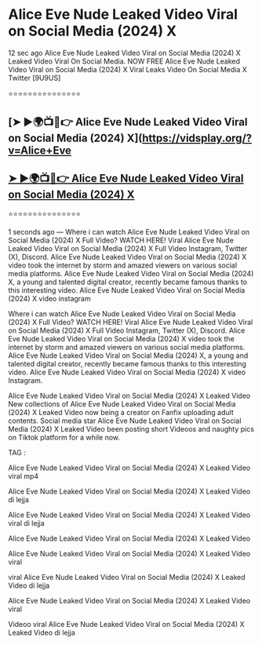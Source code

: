 ﻿# Alice Eve Nude Leaked Video Viral on Social Media (2024) X



12 sec ago Alice Eve Nude Leaked Video Viral on Social Media (2024) X Leaked Video Viral On Social Media. NOW FREE Alice Eve Nude Leaked Video Viral on Social Media (2024) X Viral Leaks Video On Social Media X Twitter [9U9US]

⭐⭐⭐⭐⭐⭐⭐⭐⭐⭐⭐⭐⭐⭐⭐

## [➤ ►🌍📺📱👉 Alice Eve Nude Leaked Video Viral on Social Media (2024) X](https://vidsplay.org/?v=Alice+Eve

## [➤ ►🌍📺📱👉 Alice Eve Nude Leaked Video Viral on Social Media (2024) X](https://vidsplay.org/?v=Alice+Eve)


⭐⭐⭐⭐⭐⭐⭐⭐⭐⭐⭐⭐⭐⭐⭐



1 seconds ago — Where i can watch Alice Eve Nude Leaked Video Viral on Social Media (2024) X Full Video? WATCH HERE! Viral Alice Eve Nude Leaked Video Viral on Social Media (2024) X Full Video Instagram, Twitter (X), Discord. Alice Eve Nude Leaked Video Viral on Social Media (2024) X video took the internet by storm and amazed viewers on various social media platforms. Alice Eve Nude Leaked Video Viral on Social Media (2024) X, a young and talented digital creator, recently became famous thanks to this interesting video. Alice Eve Nude Leaked Video Viral on Social Media (2024) X video instagram

Where i can watch Alice Eve Nude Leaked Video Viral on Social Media (2024) X Full Video? WATCH HERE! Viral Alice Eve Nude Leaked Video Viral on Social Media (2024) X Full Video Instagram, Twitter (X), Discord. Alice Eve Nude Leaked Video Viral on Social Media (2024) X video took the internet by storm and amazed viewers on various social media platforms. Alice Eve Nude Leaked Video Viral on Social Media (2024) X, a young and talented digital creator, recently became famous thanks to this interesting video. Alice Eve Nude Leaked Video Viral on Social Media (2024) X video Instagram.

Alice Eve Nude Leaked Video Viral on Social Media (2024) X Leaked Video New collections of Alice Eve Nude Leaked Video Viral on Social Media (2024) X Leaked Video now being a creator on Fanfix uploading adult contents. Social media star Alice Eve Nude Leaked Video Viral on Social Media (2024) X Leaked Video been posting short Videoos and naughty pics on Tiktok platform for a while now.

TAG :

 

Alice Eve Nude Leaked Video Viral on Social Media (2024) X Leaked Video viral mp4

 

Alice Eve Nude Leaked Video Viral on Social Media (2024) X Leaked Video di lejja

 

Alice Eve Nude Leaked Video Viral on Social Media (2024) X Leaked Video viral di lejja

 

Alice Eve Nude Leaked Video Viral on Social Media (2024) X Leaked Video

 

Alice Eve Nude Leaked Video Viral on Social Media (2024) X Leaked Video viral

 

viral Alice Eve Nude Leaked Video Viral on Social Media (2024) X Leaked Video di lejja

 

Alice Eve Nude Leaked Video Viral on Social Media (2024) X Leaked Video viral

 

Videoo viral Alice Eve Nude Leaked Video Viral on Social Media (2024) X Leaked Video di lejja
